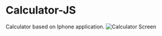 # Calculator-JS
Calculator based on Iphone application.
![Calculator Screen](https://user-images.githubusercontent.com/112809121/224409618-19b05a4c-a7ad-4167-a9eb-c5732a5f0d3c.png)
